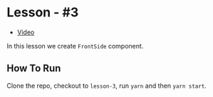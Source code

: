 # Lesson - #3

* [Video](https://www.youtube.com/watch?v=AvwD1kg-T-s)

In this lesson we create `FrontSide` component.

## How To Run

Clone the repo, checkout to `lesson-3`, run `yarn` and then `yarn start`.

